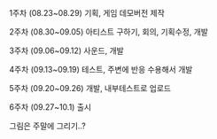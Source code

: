 1주차 (08.23~08.29)
기획, 게임 데모버전 제작

2주차 (08.30~09.05)
아티스트 구하기, 회의, 기획수정, 개발

3주차 (09.06~09.12)
사운드, 개발

4주차 (09.13~09.19)
테스트, 주변에 반응 수용해서 개발

5주차 (09.20~09.26)
개발, 내부테스트로 업로드

6주차 (09.27~10.1)
출시


그림은 주말에 그리기..?